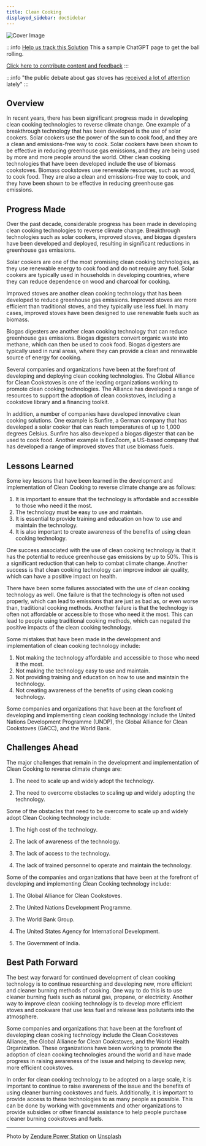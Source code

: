 ```yaml
---
title: Clean Cooking
displayed_sidebar: docSidebar
---
```


![Cover Image](../static/img/clean-cooking.jpg)

:::info [Help us track this Solution](contribute)
This a sample ChatGPT page to get the ball rolling.

[Click here to contribute content and feedback](contribute)
:::

:::info "the public debate about gas stoves has [received a lot of attention](https://www.npr.org/2023/01/13/1149135773/what-you-need-to-know-about-gas-stoves-and-health-risks) lately"
:::

## Overview

In recent years, there has been significant progress made in developing clean cooking technologies to reverse climate change. One example of a breakthrough technology that has been developed is the use of solar cookers. Solar cookers use the power of the sun to cook food, and they are a clean and emissions-free way to cook. Solar cookers have been shown to be effective in reducing greenhouse gas emissions, and they are being used by more and more people around the world. Other clean cooking technologies that have been developed include the use of biomass cookstoves. Biomass cookstoves use renewable resources, such as wood, to cook food. They are also a clean and emissions-free way to cook, and they have been shown to be effective in reducing greenhouse gas emissions.

## Progress Made

Over the past decade, considerable progress has been made in developing clean cooking technologies to reverse climate change. Breakthrough technologies such as solar cookers, improved stoves, and biogas digesters have been developed and deployed, resulting in significant reductions in greenhouse gas emissions.

Solar cookers are one of the most promising clean cooking technologies, as they use renewable energy to cook food and do not require any fuel. Solar cookers are typically used in households in developing countries, where they can reduce dependence on wood and charcoal for cooking.

Improved stoves are another clean cooking technology that has been developed to reduce greenhouse gas emissions. Improved stoves are more efficient than traditional stoves, and they typically use less fuel. In many cases, improved stoves have been designed to use renewable fuels such as biomass.

Biogas digesters are another clean cooking technology that can reduce greenhouse gas emissions. Biogas digesters convert organic waste into methane, which can then be used to cook food. Biogas digesters are typically used in rural areas, where they can provide a clean and renewable source of energy for cooking.

Several companies and organizations have been at the forefront of developing and deploying clean cooking technologies. The Global Alliance for Clean Cookstoves is one of the leading organizations working to promote clean cooking technologies. The Alliance has developed a range of resources to support the adoption of clean cookstoves, including a cookstove library and a financing toolkit.

In addition, a number of companies have developed innovative clean cooking solutions. One example is Sunfire, a German company that has developed a solar cooker that can reach temperatures of up to 1,000 degrees Celsius. Sunfire has also developed a biogas digester that can be used to cook food. Another example is EcoZoom, a US-based company that has developed a range of improved stoves that use biomass fuels.

## Lessons Learned

Some key lessons that have been learned in the development and implementation of Clean Cooking to reverse climate change are as follows: 

1. It is important to ensure that the technology is affordable and accessible to those who need it the most. 
2. The technology must be easy to use and maintain. 
3. It is essential to provide training and education on how to use and maintain the technology. 
4. It is also important to create awareness of the benefits of using clean cooking technology. 

One success associated with the use of clean cooking technology is that it has the potential to reduce greenhouse gas emissions by up to 50%. This is a significant reduction that can help to combat climate change. Another success is that clean cooking technology can improve indoor air quality, which can have a positive impact on health. 

There have been some failures associated with the use of clean cooking technology as well. One failure is that the technology is often not used properly, which can lead to emissions that are just as bad as, or even worse than, traditional cooking methods. Another failure is that the technology is often not affordable or accessible to those who need it the most. This can lead to people using traditional cooking methods, which can negated the positive impacts of the clean cooking technology. 

Some mistakes that have been made in the development and implementation of clean cooking technology include: 

1. Not making the technology affordable and accessible to those who need it the most. 
2. Not making the technology easy to use and maintain. 
3. Not providing training and education on how to use and maintain the technology. 
4. Not creating awareness of the benefits of using clean cooking technology. 

Some companies and organizations that have been at the forefront of developing and implementing clean cooking technology include the United Nations Development Programme (UNDP), the Global Alliance for Clean Cookstoves (GACC), and the World Bank.

## Challenges Ahead

The major challenges that remain in the development and implementation of Clean Cooking to reverse climate change are:

1. The need to scale up and widely adopt the technology.

2. The need to overcome obstacles to scaling up and widely adopting the technology.

Some of the obstacles that need to be overcome to scale up and widely adopt Clean Cooking technology include:

1. The high cost of the technology.

2. The lack of awareness of the technology.

3. The lack of access to the technology.

4. The lack of trained personnel to operate and maintain the technology.

Some of the companies and organizations that have been at the forefront of developing and implementing Clean Cooking technology include:

1. The Global Alliance for Clean Cookstoves.

2. The United Nations Development Programme.

3. The World Bank Group.

4. The United States Agency for International Development.

5. The Government of India.

## Best Path Forward

The best way forward for continued development of clean cooking technology is to continue researching and developing new, more efficient and cleaner burning methods of cooking. One way to do this is to use cleaner burning fuels such as natural gas, propane, or electricity. Another way to improve clean cooking technology is to develop more efficient stoves and cookware that use less fuel and release less pollutants into the atmosphere.

Some companies and organizations that have been at the forefront of developing clean cooking technology include the Clean Cookstoves Alliance, the Global Alliance for Clean Cookstoves, and the World Health Organization. These organizations have been working to promote the adoption of clean cooking technologies around the world and have made progress in raising awareness of the issue and helping to develop new, more efficient cookstoves.

In order for clean cooking technology to be adopted on a large scale, it is important to continue to raise awareness of the issue and the benefits of using cleaner burning cookstoves and fuels. Additionally, it is important to provide access to these technologies to as many people as possible. This can be done by working with governments and other organizations to provide subsidies or other financial assistance to help people purchase cleaner burning cookstoves and fuels.

---

Photo by <a href="https://unsplash.com/@zendure?utm_source=unsplash&utm_medium=referral&utm_content=creditCopyText">Zendure Power Station</a> on <a href="https://unsplash.com/photos/NKsbdVNdBV8?utm_source=unsplash&utm_medium=referral&utm_content=creditCopyText">Unsplash</a>
